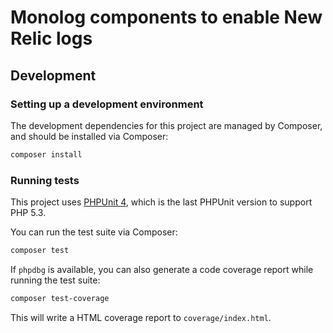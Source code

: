 # Monolog components to enable New Relic logs

## Development

### Setting up a development environment

The development dependencies for this project are managed by Composer, and
should be installed via Composer:

```bash
composer install
```

### Running tests

This project uses [PHPUnit 4](https://phpunit.de/manual/4.8/en/index.html),
which is the last PHPUnit version to support PHP 5.3.

You can run the test suite via Composer:

```bash
composer test
```

If `phpdbg` is available, you can also generate a code coverage report while
running the test suite:

```bash
composer test-coverage
```

This will write a HTML coverage report to `coverage/index.html`.
